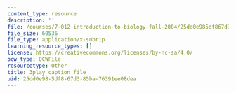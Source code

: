 ```yaml
---
content_type: resource
description: ''
file: /courses/7-012-introduction-to-biology-fall-2004/25dd0e985df867d385ba76391ee08dea_ARjSihLe1K8.srt
file_size: 60536
file_type: application/x-subrip
learning_resource_types: []
license: https://creativecommons.org/licenses/by-nc-sa/4.0/
ocw_type: OCWFile
resourcetype: Other
title: 3play caption file
uid: 25dd0e98-5df8-67d3-85ba-76391ee08dea
---
```

